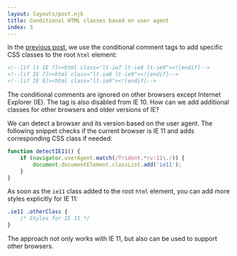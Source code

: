 ```yaml
---
layout: layouts/post.njk
title: Conditional HTML classes based on user agent
index: 3
---
```


In the [previous post](/conditional-html-classes), we use the conditional comment tags to add specific CSS classes to the root `html` element:

```html
<!--[if lt IE 7]><html class="lt-ie7 lt-ie8 lt-ie9"><![endif]-->
<!--[if IE 7]><html class="lt-ie8 lt-ie9"><![endif]-->
<!--[if IE 8]><html class="lt-ie9"><![endif]-->
```

The conditional comments are ignored on other browsers except Internet Explorer (IE). The tag is also disabled from IE 10. How can we add additional classes for other browsers and older versions of IE?

We can detect a browser and its version based on the user agent. The following snippet checks if the current browser is IE 11 and adds corresponding CSS class if needed:

```js
function detectIE11() {
    if (navigator.userAgent.match(/Trident.*rv:11\./)) {
        document.documentElement.classList.add('ie11');
    }
}
```

As soon as the `ie11` class added to the root `html` element, you can add more styles explicitly for IE 11:

```css
.ie11 .otherClass {
    /* Styles for IE 11 */
}
```

The approach not only works with IE 11, but also can be used to support other browsers.
